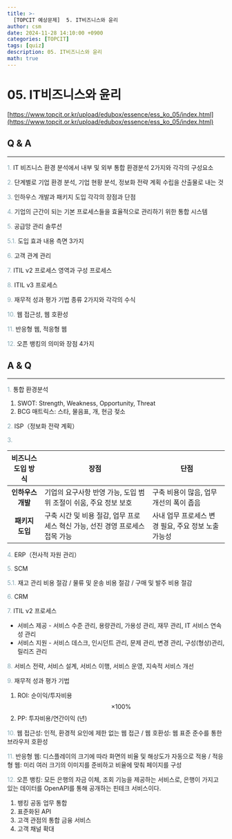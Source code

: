 ```yaml
---
title: >-
  [TOPCIT 예상문제]  5. IT비즈니스와 윤리
author: csm
date: 2024-11-28 14:10:00 +0900
categories: [TOPCIT]
tags: [quiz]
description: 05. IT비즈니스와 윤리
math: true
---
```


# 05. IT비즈니스와 윤리

[https://www.topcit.or.kr/upload/edubox/essence/ess_ko_05/index.html](https://www.topcit.or.kr/upload/edubox/essence/ess_ko_05/index.html)


## Q & A
---
<span style="color:#85a8b4"> 1.</span> IT 비즈니스 환경 분석에서 내부 및 외부 통합 환경분석 2가지와 각각의 구성요소

<span style="color:#85a8b4"> 2.</span> 단계별로 기업 환경 분석, 기업 현황 분석, 정보화 전략 계획 수립을 산출물로 내는 것    

<span style="color:#85a8b4"> 3.</span> 인하우스 개발과 패키지 도입 각각의 장점과 단점

<span style="color:#85a8b4"> 4.</span> 기업의 근간이 되는 기본 프로세스들을 효율적으로 관리하기 위한 통합 시스템      

<span style="color:#85a8b4"> 5.</span> 공급망 관리 솔루션      

<span style="color:#85a8b4"> 5.1.</span> 도입 효과 내용 측면 3가지 

<span style="color:#85a8b4"> 6.</span> 고객 관계 관리    

<span style="color:#85a8b4"> 7.</span> ITIL v2 프로세스 영역과 구성 프로세스  

<span style="color:#85a8b4"> 8.</span> ITIL v3 프로세스    

<span style="color:#85a8b4"> 9.</span> 재무적 성과 평가 기법 종류 2가지와 각각의 수식   

<span style="color:#85a8b4"> 10.</span> 웹 접근성, 웹 호환성   

<span style="color:#85a8b4"> 11.</span> 반응형 웹, 적응형 웹   

<span style="color:#85a8b4"> 12.</span> 오픈 뱅킹의 의미와 장점 4가지   

## A & Q
---
<span style="color:#85a8b4"> 1.</span> 통합 환경분석  
1) SWOT: Strength, Weakness, Opportunity, Threat  
2) BCG 매트릭스: 스타, 물음표, 개, 현금 젖소  

<span style="color:#85a8b4"> 2.</span> ISP（정보화 전략 계획）    

<span style="color:#85a8b4"> 3.</span> 


| 비즈니스 도입 방식 | 장점       | 단점       | 
|:----------------:|----------------|----------------|
| **인하우스 개발**   | 기업의 요구사항 반영 가능, 도입 범위 조절이 쉬움, 주요 정보 보호   | 구축 비용이 많음, 업무 개선의 폭이 좁음   |
| **패키지 도입**   | 구축 시간 및 비용 절감, 업무 프로세스 혁신 가능, 선진 경영 프로세스 접목 가능   | 사내 업무 프로세스 변경 필요, 주요 정보 노출 가능성   |

<span style="color:#85a8b4"> 4.</span> ERP（전사적 자원 관리）      

<span style="color:#85a8b4"> 5.</span> SCM      

<span style="color:#85a8b4"> 5.1.</span> 재고 관리 비용 절감 / 물류 및 운송 비용 절감 / 구매 및 발주 비용 절감   

<span style="color:#85a8b4"> 6.</span> CRM    

<span style="color:#85a8b4"> 7.</span> ITIL v2 프로세스  
- 서비스 제공 - 서비스 수준 관리, 용량관리, 가용성 관리, 재무 관리, IT 서비스 연속성 관리    
- 서비스 지원 - 서비스 데스크, 인시던트 관리, 문제 관리, 변경 관리, 구성(형상)관리, 릴리즈 관리    

<span style="color:#85a8b4"> 8.</span> 서비스 전략, 서비스 설계, 서비스 이행, 서비스 운영, 지속적 서비스 개선    

<span style="color:#85a8b4"> 9.</span> 재무적 성과 평가 기법  
1) ROI: 순이익/투자비용 $$ \times 100\% $$  
2) PP: 투자비용/연간이익 (년)

<span style="color:#85a8b4"> 10.</span> 웹 접근성: 인적, 환경적 요인에 제한 없는 웹 접근 / 웹 호환성: 웹 표준 준수를 통한 브라우저 호환성   

<span style="color:#85a8b4"> 11.</span> 반응형 웹: 디스플레이의 크기에 따라 화면의 비율 및 해상도가 자동으로 적용 / 적응형 웹: 미리 여러 크기의 이미지를 준비하고 비율에 맞춰 페이지를 구성     

<span style="color:#85a8b4"> 12.</span> 오픈 뱅킹: 모든 은행의 자금 이체, 조회 기능을 제공하는 서비스로, 은행이 가지고 있는 데이터를 OpenAPI를 통해 공개하는 핀테크 서비스이다.  
1) 뱅킹 공동 업무 통합  
2) 표준화된 API  
3) 고객 관점의 통합 금융 서비스  
4) 고객 채널 확대  
  
